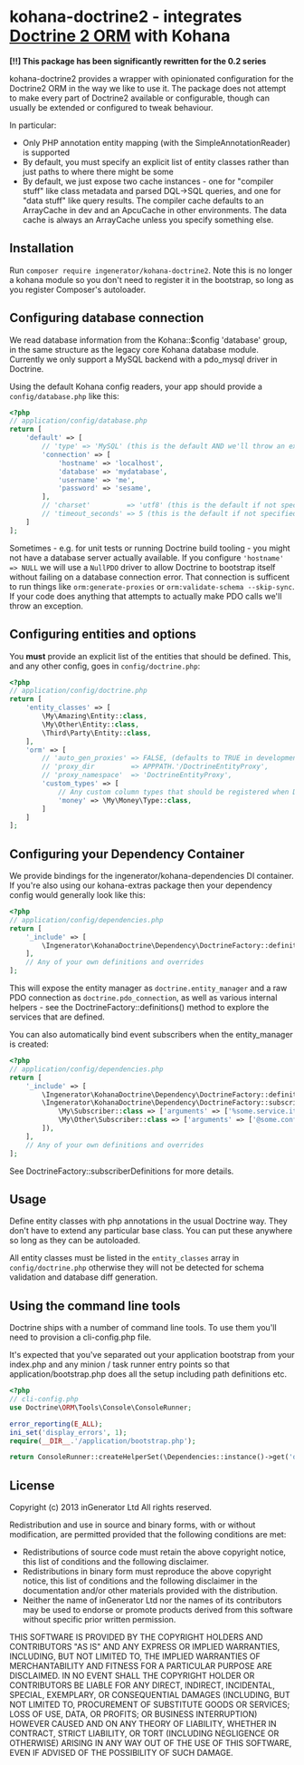 kohana-doctrine2 - integrates [Doctrine 2 ORM](http://www.doctrine-project.org/projects/orm.html) with Kohana
=============================================================================================================

**[!!] This package has been significantly rewritten for the 0.2 series**

kohana-doctrine2 provides a wrapper with opinionated configuration for the Doctrine2 ORM in the way we like to use it.
The package does not attempt to make every part of Doctrine2 available or configurable, though can usually be extended
or configured to tweak behaviour.

In particular:

* Only PHP annotation entity mapping (with the SimpleAnnotationReader) is supported
* By default, you must specify an explicit list of entity classes rather than just paths to where there might be some
* By default, we just expose two cache instances - one for "compiler stuff" like class metadata and parsed DQL->SQL 
  queries, and one for "data stuff" like query results. The compiler cache defaults to an ArrayCache in dev and an 
  ApcuCache in other environments. The data cache is always an ArrayCache unless you specify something else.

## Installation

Run `composer require ingenerator/kohana-doctrine2`. Note this is no longer a kohana module so you don't need to 
register it in the bootstrap, so long as you register Composer's autoloader.

## Configuring database connection

We read database information from the Kohana::$config 'database' group, in the same structure as the legacy core Kohana
database module. Currently we only support a MySQL backend with a pdo_mysql driver in Doctrine.

Using the default Kohana config readers, your app should provide a `config/database.php` like this:

```php
<?php
// application/config/database.php
return [
    'default' => [
        // 'type' => 'MySQL' (this is the default AND we'll throw an exception if you use anything else)
        'connection' => [
            'hostname' => 'localhost',
            'database' => 'mydatabase',
            'username' => 'me',
            'password' => 'sesame',
        ],
        // 'charset'         => 'utf8' (this is the default if not specified)
        // 'timeout_seconds' => 5 (this is the default if not specified)
    ]
];
```

Sometimes - e.g. for unit tests or running Doctrine build tooling - you might not have a database server actually 
available. If you configure `'hostname' => NULL` we will use a `NullPDO` driver to allow Doctrine to bootstrap itself
without failing on a database connection error. That connection is sufficent to run things like `orm:generate-proxies` 
or `orm:validate-schema --skip-sync`. If your code does anything that attempts to actually make PDO calls we'll throw
an exception.

## Configuring entities and options

You **must** provide an explicit list of the entities that should be defined. This, and any other config, goes in 
`config/doctrine.php`:

```php
<?php
// application/config/doctrine.php
return [
    'entity_classes' => [
        \My\Amazing\Entity::class,
        \My\Other\Entity::class,
        \Third\Party\Entity::class,
    ],
    'orm' => [
        // 'auto_gen_proxies' => FALSE, (defaults to TRUE in development, FALSE otherwise)
        // 'proxy_dir         => APPPATH.'/DoctrineEntityProxy',
        // 'proxy_namespace'  => 'DoctrineEntityProxy',
        'custom_types' => [
            // Any custom column types that should be registered when Doctrine is loaded
            'money' => \My\Money\Type::class,
        ]        
    ]
];
```

## Configuring your Dependency Container

We provide bindings for the ingenerator/kohana-dependencies DI container. If you're also using our kohana-extras package
then your dependency config would generally look like this:

```php
<?php
// application/config/dependencies.php
return [
    '_include' => [
        \Ingenerator\KohanaDoctrine\Dependency\DoctrineFactory::definitions(),
    ],
    // Any of your own definitions and overrides
];
```

This will expose the entity manager as `doctrine.entity_manager` and a raw PDO connection as `doctrine.pdo_connection`, 
as well as various internal helpers - see the DoctrineFactory::definitions() method to explore the services that are 
defined.

You can also automatically bind event subscribers when the entity_manager is created:

```php
<?php
// application/config/dependencies.php
return [
    '_include' => [
        \Ingenerator\KohanaDoctrine\Dependency\DoctrineFactory::definitions(),
        \Ingenerator\KohanaDoctrine\Dependency\DoctrineFactory::subscriberDefinitions([
            \My\Subscriber::class => ['arguments' => ['%some.service.it.needs%']],
            \My\Other\Subscriber::class => ['arguments' => ['@some.config@']],
        ]),
    ],
    // Any of your own definitions and overrides
];
```

See DoctrineFactory::subscriberDefinitions for more details.

## Usage

Define entity classes with php annotations in the usual Doctrine way. They don't have to extend any particular base 
class. You can put these anywhere so long as they can be autoloaded. 

All entity classes must be listed in the `entity_classes` array in `config/doctrine.php` otherwise they will
not be detected for schema validation and database diff generation.

## Using the command line tools

Doctrine ships with a number of command line tools. To use them you'll need to provision a cli-config.php file.

It's expected that you've separated out your application bootstrap from your index.php and any minion / task runner
entry points so that application/bootstrap.php does all the setup including path definitions etc.

```php
<?php
// cli-config.php
use Doctrine\ORM\Tools\Console\ConsoleRunner;

error_reporting(E_ALL);
ini_set('display_errors', 1);
require(__DIR__.'/application/bootstrap.php');

return ConsoleRunner::createHelperSet(\Dependencies::instance()->get('doctrine.entity_manager'));
``` 

## License

Copyright (c) 2013 inGenerator Ltd
All rights reserved.

Redistribution and use in source and binary forms, with or without modification, are permitted provided
that the following conditions are met:

* Redistributions of source code must retain the above copyright notice, this list of conditions and
  the following disclaimer.
* Redistributions in binary form must reproduce the above copyright notice, this list of conditions
  and the following disclaimer in the documentation and/or other materials provided with the distribution.
* Neither the name of inGenerator Ltd nor the names of its contributors may be used to endorse or
  promote products derived from this software without specific prior written permission.

THIS SOFTWARE IS PROVIDED BY THE COPYRIGHT HOLDERS AND CONTRIBUTORS "AS IS" AND ANY EXPRESS OR
IMPLIED WARRANTIES, INCLUDING, BUT NOT LIMITED TO, THE IMPLIED WARRANTIES OF MERCHANTABILITY AND
FITNESS FOR A PARTICULAR PURPOSE ARE DISCLAIMED. IN NO EVENT SHALL THE COPYRIGHT HOLDER OR CONTRIBUTORS
BE LIABLE FOR ANY DIRECT, INDIRECT, INCIDENTAL, SPECIAL, EXEMPLARY, OR CONSEQUENTIAL DAMAGES (INCLUDING,
BUT NOT LIMITED TO, PROCUREMENT OF SUBSTITUTE GOODS OR SERVICES; LOSS OF USE, DATA, OR PROFITS; OR
BUSINESS INTERRUPTION) HOWEVER CAUSED AND ON ANY THEORY OF LIABILITY, WHETHER IN CONTRACT, STRICT
LIABILITY, OR TORT (INCLUDING NEGLIGENCE OR OTHERWISE) ARISING IN ANY WAY OUT OF THE USE OF THIS
SOFTWARE, EVEN IF ADVISED OF THE POSSIBILITY OF SUCH DAMAGE.
